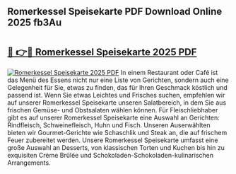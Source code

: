 ## Romerkessel Speisekarte PDF Download Online 2025 fb3Au

# <h2><a href="http://gc6md8.nevu.top/?p=Romerkessel+Speisekarte">🔗 👉🔴 Romerkessel Speisekarte 2025 PDF</a></h2>

[![Romerkessel Speisekarte 2025 PDF](https://i.imgur.com/dBaPXMq.png)](http://gc6md8.nevu.top/?p=Romerkessel+Speisekarte)
In einem Restaurant oder Café ist das Menü des Essens nicht nur eine Liste von Gerichten, sondern auch eine Gelegenheit für Sie, etwas zu finden, das für Ihren Geschmack köstlich und passend ist. Wenn Sie etwas Leichtes und Frisches suchen, empfehlen wir auf unserer Romerkessel Speisekarte unseren Salatbereich, in dem Sie aus frischen Gemüse- und Obstsalaten wählen können. Für Fleischliebhaber gibt es auf unserer Romerkessel Speisekarte eine Auswahl an Gerichten: Rindfleisch, Schweinefleisch, Huhn und Fisch. Unseren Auserwählten bieten wir Gourmet-Gerichte wie Schaschlik und Steak an, die auf frischem Feuer zubereitet werden. Unsere Romerkessel Speisekarte umfasst eine große Auswahl an Desserts, von klassischen Torten und Kuchen bis hin zu exquisiten Crème Brûlée und Schokoladen-Schokoladen-kulinarischen Arrangements.
